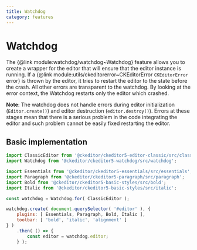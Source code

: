 ```yaml
---
title: Watchdog
category: features
---
```


# Watchdog

The {@link module:watchdog/watchdog~Watchdog} feature allows you to create a wrapper for the editor that will ensure that the editor instance is running. If a {@link module:utils/ckeditorerror~CKEditorError `CKEditorError` error} is thrown by the editor, it tries to restart the editor to the state before the crash. All other errors are transparent to the watchdog. By looking at the error context, the Watchdog restarts only the editor which crashed.

**Note**: The watchdog does not handle errors during editor initialization (`Editor.create()`) and editor destruction (`editor.destroy()`). Errors at these stages mean that there is a serious problem in the code integrating the editor and such problem cannot be easily fixed restarting the editor.

## Basic implementation

```js
import ClassicEditor from '@ckeditor/ckeditor5-editor-classic/src/classiceditor';
import Watchdog from '@ckeditor/ckeditor5-watchdog/src/watchdog';

import Essentials from '@ckeditor/ckeditor5-essentials/src/essentials';
import Paragraph from '@ckeditor/ckeditor5-paragraph/src/paragraph';
import Bold from '@ckeditor/ckeditor5-basic-styles/src/bold';
import Italic from '@ckeditor/ckeditor5-basic-styles/src/italic';

const watchdog = Watchdog.for( ClassicEditor );

watchdog.create( document.querySelector( '#editor' ), {
	plugins: [ Essentials, Paragraph, Bold, Italic ],
	toolbar: [ 'bold', 'italic', 'alignment' ]
} )
	.then( () => {
		const editor = watchdog.editor;
	} );
```
